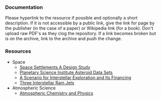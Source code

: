 ### Documentation
Please hyperlink to the resource if possible and optionally a short description.
If it is not accessible by a public link, give the link for page by the publisher
(in the case of a paper) or Wikipedia link (for a book). Don't upload raw PDF's
as they clog the repository. If a link becomes broken but is on the archive, link to
the archive and push the change.
### Resources
  - Space 
    - [Space Settlements A Design Study](http://large.stanford.edu/courses/2016/ph240/martelaro2/docs/nasa-sp-413.pdf)
    - [Planetary Science Institute Asteroid Data Sets](https://sbn.psi.edu/pds/archive/asteroids.html)
    - [A Scenario for Interstellar Exploration and Its Financing](https://www.springer.com/gp/book/9788847053366)
    - [Three Interstellar Ram Jets](https://www.lpi.usra.edu/lpi/contribution_docs/LPI-001977.pdf)
  - Atmospheric Science
    - [Atmospheric Chemistry and Physics](https://www.wiley.com/en-us/Atmospheric+Chemistry+and+Physics%3A+From+Air+Pollution+to+Climate+Change%2C+3rd+Edition-p-9781118947401)
